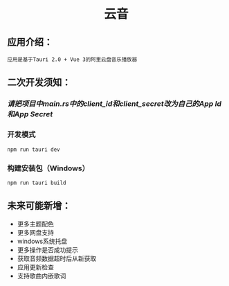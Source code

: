 <h1 align="center">云音</h1>

## 应用介绍：
    应用是基于Tauri 2.0 + Vue 3的阿里云盘音乐播放器

## 二次开发须知：
### _请把项目中main.rs中的client_id和client_secret改为自己的App Id和App Secret_
### 开发模式  
`npm run tauri dev`
### 构建安装包（Windows）
`npm run tauri build`

## 未来可能新增：
* 更多主题配色
* 更多网盘支持
* windows系统托盘
* 更多操作是否成功提示
* 获取音频数据超时后从新获取
* 应用更新检查
* 支持歌曲内嵌歌词